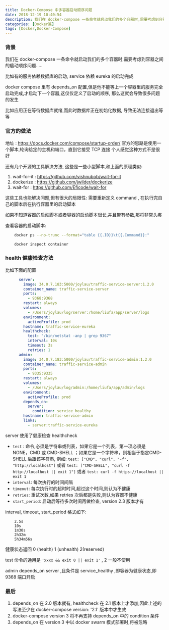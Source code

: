 ```yaml
---
title: Docker-Compose 中多容器启动顺序问题
date: 2018-12-19 10:40:54
description: 我们在 docker-compose 一条命令就启动我们的多个容器时,需要考虑到容器之间的启动顺序问题.....
categories: [Docker篇]
tags: [Docker,Docker-Compose]
---
```


<!-- more -->
### 背景
我们在 docker-compose 一条命令就启动我们的多个容器时,需要考虑到容器之间的启动顺序问题.....

比如有的服务依赖数据库的启动, service 依赖 eureka 的启动完成

docker compose 里有 depends_on 配置,但是他不能等上一个容器里的服务完全启动完成,才启动下一个容器,这仅仅定义了启动的顺序, 那么这就会导致很多问题的发生

比如应用正在等待数据库就绪,而此时数据库正在初始化数据, 导致无法连接退出等等

### 官方的做法
地址 : https://docs.docker.com/compose/startup-order/
官方的思路是使用一个脚本,轮询给定的主机和端口，直到它接受 TCP 连接
个人感觉这种方式不是很好

还有几个开源的工具解决方法, 这些是一些小型脚本,和上面的原理类似:

1. wait-for-it : https://github.com/vishnubob/wait-for-it
2. dockerize : https://github.com/jwilder/dockerize
3. wait-for : https://github.com/Eficode/wait-for


这些工具也能解决问题,但有很大的局限性: 需要重新定义 command , 在执行完自己的脚本后在执行容器里的启动脚本

如果不知道容器的启动脚本或者容器的启动脚本很长,并且带有参数,那将非常头疼

查看容器的启动脚本:

```bash
    docker ps --no-trunc --format="table {{.ID}}\t{{.Command}}:"
```

```bash
    docker inspect container
```

### health 健康检查方法

比如下面的配置

``` yaml
      server:
        image: 34.0.7.183:5000/joylau/traffic-service-server:1.2.0
        container_name: traffic-service-server
        ports:
          - 9368:9368
        restart: always
        volumes:
          - /Users/joylau/log/server:/home/liufa/app/server/logs
        environment:
          activeProfile: prod
        hostname: traffic-service-eureka
        healthcheck:
          test: "/bin/netstat -anp | grep 9367"
          interval: 10s
          timeout: 3s
          retries: 1
      admin:
        image: 34.0.7.183:5000/joylau/traffic-service-admin:1.2.0
        container_name: traffic-service-admin
        ports:
          - 9335:9335
        restart: always
        volumes:
          - /Users/joylau/log/admin:/home/liufa/app/admin/logs
        environment:
          activeProfile: prod
        depends_on:
          server:
            condition: service_healthy
        hostname: traffic-service-admin
        links:
          - server:traffic-service-eureka
```

server 使用了健康检查 healthcheck
- `test` : 命令,必须是字符串或列表，如果它是一个列表，第一项必须是 NONE，CMD 或 CMD-SHELL ；如果它是一个字符串，则相当于指定CMD-SHELL 后跟该字符串, 例如: `test: ["CMD", "curl", "-f", "http://localhost"]` 或者 `test: ["CMD-SHELL", "curl -f http://localhost || exit 1"]`  或者 `test: curl -f https://localhost || exit 1`
- `interval`: 每次执行的时间间隔
- `timeout`: 每次执行时的超时时间,超过这个时间,则认为不健康
- `retries`: 重试次数,如果 retries 次后都是失败,则认为容器不健康
- `start_period`: 启动后等待多次时间再做检查, version 2.3 版本才有

interval, timeout, start_period 格式如下:

```text
    2.5s
    10s
    1m30s
    2h32m
    5h34m56s
```

健康状态返回 0 (health) 1 (unhealth) 2(reserved)

test 命令的通用是 `'xxxx && exit 0 || exit 1'` , 2 一般不使用

admin depends_on server ,且条件是 service_healthy ,即容器为健康状态,即 9368 端口开启


### 最后
1. depends_on 在 2.0 版本就有, healthcheck 在 2.1 版本上才添加,因此上述的写法至少在 docker-compose  version: '2.1' 版本中才生效
2. docker-compose version 3 将不再支持 depends_on 中的 condition 条件
3. depends_on 在 version 3 中以 docker swarm 模式部署时,将被忽略